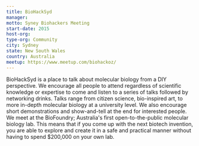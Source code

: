 ```yaml
---
title: BioHackSyd
manager: 
motto: Syney Biohackers Meeting
start-date: 2015
host-org: 
type-org: Community
city: Sydney
state: New South Wales
country: Australia
meetup: https://www.meetup.com/biohackoz/
---
```


BioHackSyd is a place to talk about molecular biology from a DIY perspective. We encourage all people to attend regardless of scientific knowledge or expertise to come and listen to a series of talks followed by networking drinks. Talks range from citizen science, bio-inspired art, to more in-depth molecular biology at a university level. We also encourage short demonstrations and show-and-tell at the end for interested people. We meet at the BioFoundry; Australia's first open-to-the-public molecular biology lab. This means that if you come up with the next biotech invention, you are able to explore and create it in a safe and practical manner without having to spend $200,000 on your own lab.

